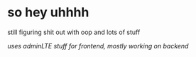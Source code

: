 # so hey uhhhh

still figuring shit out with oop and lots of stuff

_uses adminLTE stuff for frontend, mostly working on backend_
